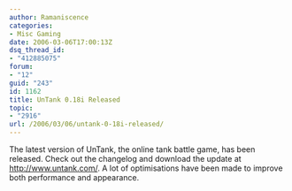```yaml
---
author: Ramaniscence
categories:
- Misc Gaming
date: 2006-03-06T17:00:13Z
dsq_thread_id:
- "412885075"
forum:
- "12"
guid: "243"
id: 1162
title: UnTank 0.18i Released
topic:
- "2916"
url: /2006/03/06/untank-0-18i-released/
---
```


The latest version of UnTank, the online tank battle game, has been released. Check out the changelog and download the update at <http://www.untank.com/>. A lot of optimisations have been made to improve both performance and appearance.